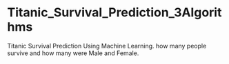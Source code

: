 # Titanic_Survival_Prediction_3Algorithms
 Titanic Survival Prediction Using Machine Learning. how many people survive and how many were Male and Female.
